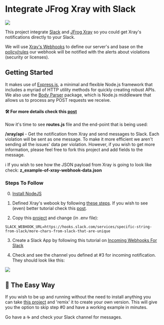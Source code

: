# Integrate JFrog Xray with Slack

![](https://cdn.glitch.com/18f97c3f-b8ef-44ba-a661-e915b310696d%2FScreen%20Shot%202020-03-28%20at%205.57.46%20PM.png?v=1585443484957)

This project integrate [Slack](http://slack.com) and [JFrog Xray](https://jfrog.com/xray/) so you could get Xray's notifications
directly to your Slack.

We will use [Xray's Webhooks](https://www.jfrog.com/confluence/display/JFROG/Configuring+Xray#ConfiguringXray-ConfiguringWebhooks) to
define our server's and base on the [policy/rules](https://www.jfrog.com/confluence/display/JFROG/Creating+Xray+Policies+and+Rules) our
webhook will be notified with the alerts about violations (security or licenses).

## Getting Started

It makes use of [Express.js](http://expressjs.com/), a minimal and flexible Node.js framework that includes a myriad of
HTTP utility methods for quickly creating robust APIs. We also use the [Body Parser](https://github.com/expressjs/body-parser) package,
which is Node.js middleware that allows us to process any POST requests we receive.

#### 🛠 For more details check this [post](https://greenido.wordpress.com/?p=9820)

Now it's time to see **routes.js** file and the end-point that is being used:

**/xray/api** - Get the notification from Xray and send messages to Slack.
Each violation will be sent as one message. To make it more efficient we aren't sending all the issues' data per violation.
However, if you wish to get more information, please feel free to fork this project and add fields to the message.

ℹ️ If you wish to see how the JSON payload from Xray is going to look like check: **z_example-of-xray-webhook-data.json**

### Steps To Follow

0. [Install NodeJS](https://nodejs.org/en/download/package-manager/)

1. Defined Xray's webook by following [these steps](https://www.jfrog.com/confluence/display/JFROG/Configuring+Xray#ConfiguringXray-ConfiguringWebhooks).
   If you wish to see (even) better tutorial check this [post](https://greenido.wordpress.com/?p=9820).

1. Copy this [project](https://github.com/greenido/jfrog-xray-2-slack-example) and change (in .env file):

```
SLACK_WEBHOOK_URL=https://hooks.slack.com/services/specific-string-from-slack/more-chars-from-slack-that-are-unique
```

3. Create a Slack App by following this tutorial on [Incoming Webhooks For Slack](https://slack.com/help/articles/115005265063-Incoming-Webhooks-for-Slack)

4. Check and see the channel you defined at #3 for incoming notification.
   They should look like this:

![](https://cdn.glitch.com/18f97c3f-b8ef-44ba-a661-e915b310696d%2FScreen%20Shot%202020-03-28%20at%204.14.10%20PM.png?v=1585437298767)

## 🐸 The Easy Way

If you wish to be up and running without the need to install anything you can take [this project](https://glitch.com/edit/#!/xray-2-slack)
and 'remix' it to create your own version.
This will give you the option to skip step #0 and have a working example in minutes.

Go have a ☕️ and check your Slack channel for messages.
